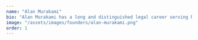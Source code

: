 ```yaml
---
name: "Alan Murakami"
bio: "Alan Murakami has a long and distinguished legal career serving Native Hawaiian communities. Before joining Native Hawaiian Legal Corporation, he was the managing director of the Moloka'i and Wai'anae offices of the Legal Aid Society of Hawai'i from 1981 to 1983, serving disadvantaged Native Hawaiian communities. In partnership with communities, Alan undertook many lawsuits that aimed to protect Native Hawaiian rights, which led to the convening of practitioners that eventually became HACBED. These cases include HSC Kelly v 1250 Oceanside, Nelson v Hawaiian Homes Commission, Nepeahi v Paty, PDF v Paty, Waiola O Moloka'i, and Aged Hawaiians v Hawaiian Homes Commission. Alan now works with the Native Hawaiian Legal Corporation."
image: "/assets/images/founders/alan-murakami.png"
order: 1
---
```

